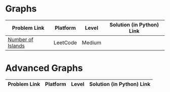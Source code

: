 # Graphs 

| Problem Link | Platform | Level | Solution (in Python) Link |
| --- | --- | --- | --- |
| [Number of Islands](https://leetcode.com/problems/number-of-islands/) | LeetCode | Medium

# Advanced Graphs

| Problem Link | Platform | Level | Solution (in Python) Link |
| --- | --- | --- | --- |

